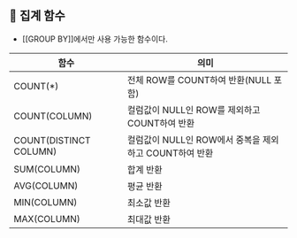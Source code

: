 ## 🌈 집계 함수
+ [[GROUP BY]]에서만 사용 가능한 함수이다.

|함수|의미|
|---|---|
|COUNT(\*)|전체 ROW를 COUNT하여 반환(NULL 포함)|
|COUNT(COLUMN)|컬럼값이 NULL인 ROW를 제외하고 COUNT하여 반환|
|COUNT(DISTINCT COLUMN)|컬럼값이 NULL인 ROW에서 중복을 제외하고 COUNT하여 반환|
|SUM(COLUMN)|합계 반환|
|AVG(COLUMN)|평균 반환|
|MIN(COLUMN)|최소값 반환|
|MAX(COLUMN)|최대값 반환|
